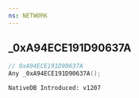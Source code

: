 ```yaml
---
ns: NETWORK
---
```

## _0xA94ECE191D90637A

```c
// 0xA94ECE191D90637A
Any _0xA94ECE191D90637A();
```

```
NativeDB Introduced: v1207
```

